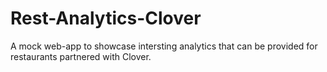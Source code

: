 # Rest-Analytics-Clover
A mock web-app to showcase intersting analytics that can be provided for restaurants partnered with Clover.
